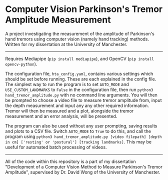 # Computer Vision Parkinson's Tremor Amplitude Measurement
A project investigating the measurement of the amplitude of Parkinson's hand tremors using computer vision (namely hand tracking) methods. Written for my dissertation at the University of Manchester.

---

Requires Mediapipe (```pip install mediapipe```), and OpenCV (```pip install opencv-python```).

The configuration file, ```hta_config.yaml```, contains various settings which should be set before running. These are each explained in the config file. The simplest way to run the program is to set ```AUTO_MODE``` and ```USE_CUSTOM_LANDMARKS``` to ```False``` in the configuration file, then run ```python3 hand_tremor_amplitude.py``` with no command line arguments. You will then be prompted to choose a video file to measure tremor amplitude from, input the depth measurement and input any any other required information. Tremor will then be measured and a plot, alongside the tremor measurement and an error analysis, will be presented.

The program can also be used without any user prompting, saving results and plots to a CSV file. Switch ```AUTO_MODE``` to ```True``` to do this, and call the program using ```python3 hand_tremor_amplitude.py [video filepath] [depth in cm] ['resting' or 'postural'] [tracking landmarks]```. This may be useful for automated batch processing of videos.

---

All of the code within this repository is a part of my dissertation "Development of a Computer Vision Method to Measure Parkinson's Tremor Amplitude", supervised by Dr. David Wong of the University of Manchester.
